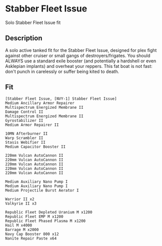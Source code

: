 # Stabber Fleet Issue

Solo Stabber Fleet Issue fit


## Description

A solo active tanked fit for the Stabber Fleet Issue, designed for plex fight against other cruiser
or small gangs of destroyers/frigates. You should ALWAYS use a standard exile booster (and potentially
a hardshell or even Asklepian implants) and overheat your reppers. This fat boat is not fast: don't punch
in carelessly or suffer being kited to death.

## Fit

```
[Stabber Fleet Issue, [NVY-1] Stabber Fleet Issue]
Medium Ancillary Armor Repairer
Multispectrum Energized Membrane II
Damage Control II
Multispectrum Energized Membrane II
Gyrostabilizer II
Medium Armor Repairer II

10MN Afterburner II
Warp Scrambler II
Stasis Webifier II
Medium Capacitor Booster II

220mm Vulcan AutoCannon II
220mm Vulcan AutoCannon II
220mm Vulcan AutoCannon II
220mm Vulcan AutoCannon II
220mm Vulcan AutoCannon II

Medium Auxiliary Nano Pump I
Medium Auxiliary Nano Pump I
Medium Projectile Burst Aerator I

Warrior II x2
Valkyrie II x3

Republic Fleet Depleted Uranium M x1200
Republic Fleet EMP M x1200
Republic Fleet Phased Plasma M x1200
Hail M x4000
Barrage M x2000
Navy Cap Booster 800 x12
Nanite Repair Paste x64
```